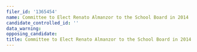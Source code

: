 ```yaml
---
filer_id: '1365454'
name: Committee to Elect Renato Almanzor to the School Board in 2014
candidate_controlled_id: ''
data_warning: 
opposing_candidate: 
title: Committee to Elect Renato Almanzor to the School Board in 2014
---
```

